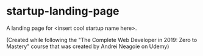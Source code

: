 # startup-landing-page
A landing page for &lt;insert cool startup name here>. 

(Created while following the "The Complete Web Developer in 2019: Zero to Mastery" course that was created by Andrei Neagoie on Udemy)
